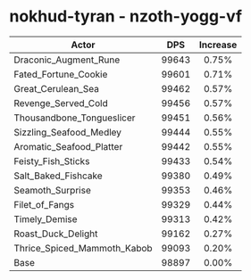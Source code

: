 # nokhud-tyran - nzoth-yogg-vf
| Actor | DPS | Increase |
|---|:---:|:---:|
|Draconic_Augment_Rune|99643|0.75%|
|Fated_Fortune_Cookie|99601|0.71%|
|Great_Cerulean_Sea|99462|0.57%|
|Revenge_Served_Cold|99456|0.57%|
|Thousandbone_Tongueslicer|99451|0.56%|
|Sizzling_Seafood_Medley|99444|0.55%|
|Aromatic_Seafood_Platter|99442|0.55%|
|Feisty_Fish_Sticks|99433|0.54%|
|Salt_Baked_Fishcake|99380|0.49%|
|Seamoth_Surprise|99353|0.46%|
|Filet_of_Fangs|99329|0.44%|
|Timely_Demise|99313|0.42%|
|Roast_Duck_Delight|99162|0.27%|
|Thrice_Spiced_Mammoth_Kabob|99093|0.20%|
|Base|98897|0.00%|
